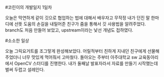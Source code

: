 #코린이의 개발일지 1일차

오늘은 막연하게 같이 깃으로 협업하는 법에 대해서 배우자고 무작정 내가 던진 말 한마디에 선뜻 도움의 손길을 내밀어준 친구가 줌을 통해서 깃 사용법을 알려주었다. branch도 처음 만들어 보았고, upstream이라는 낯선 개념도 접하였다. 

#소소한 일상

오늘 그릭요거트를 조그맣게 완성해보았다. 어릴적부터 친하게 지내던 친구에게 선물해주었더니 너무 맛있게 먹어줘서 고마웠다.
돌아오는 주부터 아주대학교 sw 교육동아리에서 OpenCV 스터디를 진행한다. 내가 둘째날 발표자라서 자료를 만들기 시작했는데 벌써 두렵고 설레인다.
